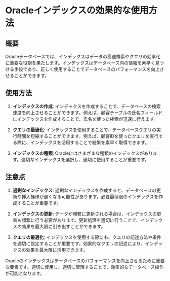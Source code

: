 # Oracleインデックスの効果的な使用方法

## 概要
Oracleデータベースでは、インデックスはデータの高速検索やクエリの効率化に重要な役割を果たします。インデックスはデータベース内の情報を素早く見つける手段であり、正しく使用することでデータベースのパフォーマンスを向上させることができます。

## 使用方法
1. **インデックスの作成**: インデックスを作成することで、データベースの検索速度を向上させることができます。例えば、顧客テーブルの氏名フィールドにインデックスを作成することで、氏名を使った検索が迅速に行えます。
   
2. **クエリの最適化**: インデックスを使用することで、データベースクエリの実行時間を短縮することができます。例えば、顧客IDを使ったクエリを実行する際に、インデックスを活用することで結果を素早く取得できます。

3. **インデックスの種類**: Oracleにはさまざまな種類のインデックスがあります。適切なインデックスを選択し、適切に使用することが重要です。

## 注意点
1. **過剰なインデックス**: 過剰なインデックスを作成すると、データベースの更新や挿入操作が遅くなる可能性があります。必要最低限のインデックスを作成することが重要です。
   
2. **インデックスの更新**: データが頻繁に更新される場合は、インデックスの更新も頻繁に行う必要があります。更新処理を適切に行うことで、インデックスの効果を最大限に引き出すことができます。

3. **クエリの最適化**: インデックスを使用する際にも、クエリの記述方法や条件を適切に設定することが重要です。効果的なクエリの記述により、インデックスの効果を最大限に活用できます。

Oracleのインデックスはデータベースのパフォーマンスを向上させるために重要な要素です。適切に使用し、適切に管理することで、効率的なデータベース操作が可能となります。